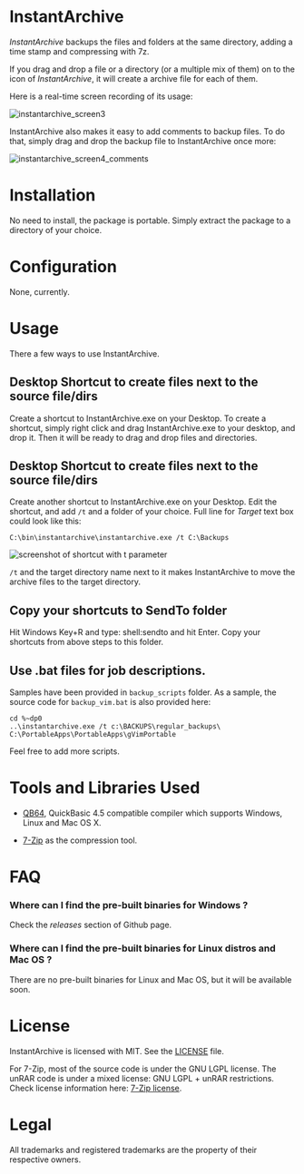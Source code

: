 # InstantArchive
*InstantArchive* backups the files and folders at the same directory, adding a time stamp and compressing with 7z.

If you drag and drop a file or a directory (or a multiple mix of them) on to the icon of *InstantArchive*, it will create a archive file for each of them.

Here is a real-time screen recording of its usage:

![instantarchive_screen3](https://user-images.githubusercontent.com/2071639/31129245-a7f3c3da-a85c-11e7-8ab8-4db3b5120a3f.gif)

InstantArchive also makes it easy to add comments to backup files.
To do that, simply drag and drop the backup file to InstantArchive once more:

![instantarchive_screen4_comments](https://user-images.githubusercontent.com/2071639/31129250-ad990a16-a85c-11e7-803f-461e743b49c5.gif)


# Installation

No need to install, the package is portable.
Simply extract the package to a directory of your choice.


# Configuration

None, currently.


# Usage

There a few ways to use InstantArchive.

## Desktop Shortcut to create files next to the source file/dirs

Create a shortcut to InstantArchive.exe on your Desktop.
To create a shortcut, simply right click and drag InstantArchive.exe to your desktop, and drop it.
Then it will be ready to drag and drop files and directories.

## Desktop Shortcut to create files next to the source file/dirs

Create another shortcut to InstantArchive.exe on your Desktop.
Edit the shortcut, and add `/t` and a folder of your choice.
Full line for *Target* text box could look like this:

```
C:\bin\instantarchive\instantarchive.exe /t C:\Backups
```

![screenshot of shortcut with t parameter](https://user-images.githubusercontent.com/2071639/51331811-94c18e80-1a8b-11e9-8c54-ed9508ef0293.PNG)

`/t` and the target directory name next to it makes InstantArchive to move the archive files to the target directory.

## Copy your shortcuts to SendTo folder

Hit Windows Key+R and type: shell:sendto and hit Enter.
Copy your shortcuts from above steps to this folder.

## Use .bat files for job descriptions.

Samples have been provided in `backup_scripts` folder.
As a sample, the source code for `backup_vim.bat` is also provided here:

```
cd %~dp0
..\instantarchive.exe /t c:\BACKUPS\regular_backups\ C:\PortableApps\PortableApps\gVimPortable
```

Feel free to add more scripts.


# Tools and Libraries Used
- [QB64](http://www.qb64.net/), QuickBasic 4.5 compatible compiler which supports Windows, Linux and Mac OS X.

- [7-Zip](http://www.7-zip.org) as the compression tool.


# FAQ

### Where can I find the pre-built binaries for Windows ?

Check the _releases_ section of Github page.

### Where can I find the pre-built binaries for Linux distros and Mac OS ?

There are no pre-built binaries for Linux and Mac OS, but it will be available soon.


# License

InstantArchive is licensed with MIT.
See the [LICENSE](LICENSE.txt) file.

For 7-Zip, most of the source code is under the GNU LGPL license.
The unRAR code is under a mixed license: GNU LGPL + unRAR restrictions.
Check license information here: [7-Zip license](7z/License.txt).


# Legal

All trademarks and registered trademarks are the property of their respective owners.
